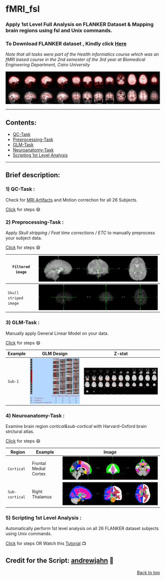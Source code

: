 <div id = 'top'></div>

# fMRI_fsl
### Apply 1st Level Full Analysis on FLANKER Dataset &amp; Mapping brain regions using fsl and Unix commands.
### To Download FLANKER dataset , Kindly click <a href="https://drive.google.com/file/d/1tS5PlfoEiUbBSSS1-sdwoLlrN6lEOfjE/view?usp=sharing">Here</a>
*Note that all tasks were part of the Health informatics course which was an fMRI based course in the 2nd semester of the 3rd year at Biomedical Engineering Department, Cairo University*

![alt text](https://github.com/MahmoudRabea13/fMRI_fsl/blob/main/Preprocessing-Task/example_func2highres.png)

____________________________________________________________________

## Contents:
* <a href="https://github.com/MahmoudRabea13/fMRI_fsl/tree/main/QC-Task">QC-Task</a>
* <a href="https://github.com/MahmoudRabea13/fMRI_fsl/tree/main/Preprocessing-Task">Preprocessing-Task</a>
* <a href="https://github.com/MahmoudRabea13/fMRI_fsl/tree/main/GLM-Task">GLM-Task</a>
* <a href="https://github.com/MahmoudRabea13/fMRI_fsl/tree/main/Neuroanatomy-Task">Neuroanatomy-Task</a>
* <a href="https://github.com/MahmoudRabea13/fMRI_fsl/tree/main/Scripting_1stLevelAnalysis">Scripting 1st Level Analysis</a>
______________________________________________________________________

## Brief description:

### 1) QC-Task :
Check for <a href="https://github.com/MahmoudRabea13/fMRI_fsl/blob/main/QC-Task/MRI_Artifacts.pdf">MRI Artifacts</a> and Motion correction for all 26 Subjects.

<a href="https://github.com/MahmoudRabea13/fMRI_fsl/blob/main/QC-Task/Steps.txt">Click</a> for steps :smile: 

### 2) Preprocessing-Task :
Apply *Skull stripping / Feat time corrections / ETC* to manually preprocess your subject data.

<a href="https://github.com/MahmoudRabea13/fMRI_fsl/blob/main/Preprocessing-Task/Steps.txt">Click</a> for steps :smile: 

| `Filtered image` | ![alt text](https://github.com/MahmoudRabea13/fMRI_fsl/blob/main/Preprocessing-Task/Sub20-Filtered/run2/Filtered_Sub20_Run2.png) |
| --- | --- |
| `Skull striped image` | ![alt text](https://github.com/MahmoudRabea13/fMRI_fsl/blob/main/Scripting_1stLevelAnalysis/Subjects/Sub1/Skull_Striping1.png) |
### 3) GLM-Task :
Manually apply General Linear Model on your data.

<a href="https://github.com/MahmoudRabea13/fMRI_fsl/blob/main/GLM-Task/Steps.txt">Click</a> for steps :smile: 

| Example | GLM Design | Z-stat |
| --- | --- | --- |
| `Sub-1` | <img src ="https://github.com/MahmoudRabea13/fMRI_fsl/blob/main/GLM-Task/Sub10-GLMDesign/run1/design.png" align="center"/> | <img src ="https://github.com/MahmoudRabea13/fMRI_fsl/blob/main/GLM-Task/Sub8-GLMDesign/run1/rendered_thresh_zstat1.png" align="center"/> |  
 

### 4) Neuroanatomy-Task :
Examine brain region *cortical&sub-cortical* with Harvard-Oxford brain strctural atlas.

<a href="https://github.com/MahmoudRabea13/fMRI_fsl/blob/main/Neuroanatomy-Task/Steps.txt">Click</a> for steps :smile: 

| Region | Example | Image |
| --- | --- | --- |
| `Cortical` | Frontal Medial Cortex | <img src ="https://github.com/MahmoudRabea13/fMRI_fsl/blob/main/Neuroanatomy-Task/Harvard-Oxford%20Cortical%20Structural%20Atlas/Frontal%20Medial%20Cortex.png" alt="Frontal Medial Cortex"/> |
| `Sub-cortical` | Right Thalamus |<img src ="https://github.com/MahmoudRabea13/fMRI_fsl/blob/main/Neuroanatomy-Task/Harvard-Oxford%20SubCortical%20Structural%20atlas/Right/Right%20Thalamus.png" alt="Right Thalamus"/>|

### 5) Scripting 1st Level Analysis :
Automatically perform 1st level analysis on all 26 FLANKER dataset subjects using Unix commands.

<a href="https://github.com/MahmoudRabea13/fMRI_fsl/blob/main/Scripting_1stLevelAnalysis/Steps.txt">Click</a> for steps OR Watch this <a href="https://www.youtube.com/watch?v=oXSHbRlogaA">Tutorial</a> :tv:

## Credit for the Script: <a href="https://github.com/andrewjahn/FSL_Scripts/blob/master/run_1stLevel_Analysis.sh">andrewjahn</a> :raised_hands:

<p align="right"><a href="#top">Back to top</a></p>
